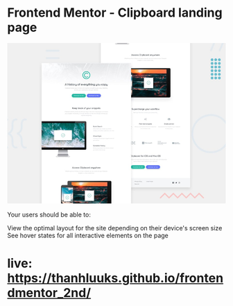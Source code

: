 # Frontend Mentor - Clipboard landing page

![Design preview for the Clipboard landing page coding challenge](./design/desktop-preview.jpg)

Your users should be able to:

View the optimal layout for the site depending on their device's screen size
See hover states for all interactive elements on the page
# live: https://thanhluuks.github.io/frontendmentor_2nd/
